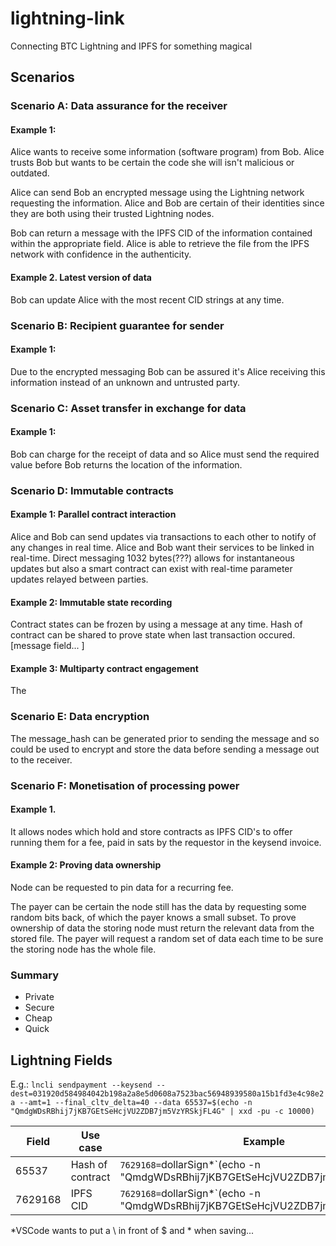 # lightning-link

Connecting BTC Lightning and IPFS for something magical

## Scenarios

### Scenario A: Data assurance for the receiver

#### Example 1:

Alice wants to receive some information (software program) from Bob. Alice trusts Bob but wants to be certain the code she will isn't malicious or outdated.

Alice can send Bob an encrypted message using the Lightning network requesting the information. Alice and Bob are certain of their identities since they are both using their trusted Lightning nodes.

Bob can return a message with the IPFS CID of the information contained within the appropriate field. Alice is able to retrieve the file from the IPFS network with confidence in the authenticity.

#### Example 2. Latest version of data

Bob can update Alice with the most recent CID strings at any time.

### Scenario B: Recipient guarantee for sender

#### Example 1:

Due to the encrypted messaging Bob can be assured it's Alice receiving this information instead of an unknown and untrusted party.

### Scenario C: Asset transfer in exchange for data

#### Example 1:

Bob can charge for the receipt of data and so Alice must send the required value before Bob returns the location of the information.

### Scenario D: Immutable contracts

#### Example 1: Parallel contract interaction

Alice and Bob can send updates via transactions to each other to notify of any changes in real time.
Alice and Bob want their services to be linked in real-time. Direct messaging 1032 bytes(???) allows for instantaneous updates but also a smart contract can exist with real-time parameter updates relayed between parties.

#### Example 2: Immutable state recording

Contract states can be frozen by using a message at any time. Hash of contract can be shared to prove state when last transaction occured. [message field... ]

#### Example 3: Multiparty contract engagement

The

### Scenario E: Data encryption

The message_hash can be generated prior to sending the message and so could be used to encrypt and store the data before sending a message out to the receiver.

### Scenario F: Monetisation of processing power

#### Example 1.

It allows nodes which hold and store contracts as IPFS CID's to offer running them for a fee, paid in sats by the requestor in the keysend invoice.

#### Example 2: Proving data ownership

Node can be requested to pin data for a recurring fee.

The payer can be certain the node still has the data by requesting some random bits back, of which the payer knows a small subset. To prove ownership of data the storing node must return the relevant data from the stored file. The payer will request a random set of data each time to be sure the storing node has the whole file.

### Summary

- Private
- Secure
- Cheap
- Quick

## Lightning Fields

E.g.: `lncli sendpayment --keysend --dest=031920d584984042b198a2a8e5d0608a7523bac56948939580a15b1fd3e4c98e2a --amt=1 --final_cltv_delta=40 --data 65537=$(echo -n "QmdgWDsRBhij7jKB7GEtSeHcjVU2ZDB7jm5VzYRSkjFL4G" | xxd -pu -c 10000)`

| Field   | Use case         | Example                                                                          |
| ------- | ---------------- | -------------------------------------------------------------------------------- |
| 65537   | Hash of contract | `7629168=`dollarSign\*`(echo -n "QmdgWDsRBhij7jKB7GEtSeHcjVU2ZDB7jm5VzYRSkjFL4G" | xxd -pu -c 10000)` |
| 7629168 | IPFS CID         | `7629168=`dollarSign\*`(echo -n "QmdgWDsRBhij7jKB7GEtSeHcjVU2ZDB7jm5VzYRSkjFL4G" | xxd -pu -c 10000)` |

\*VSCode wants to put a \ in front of \$ and \* when saving...
